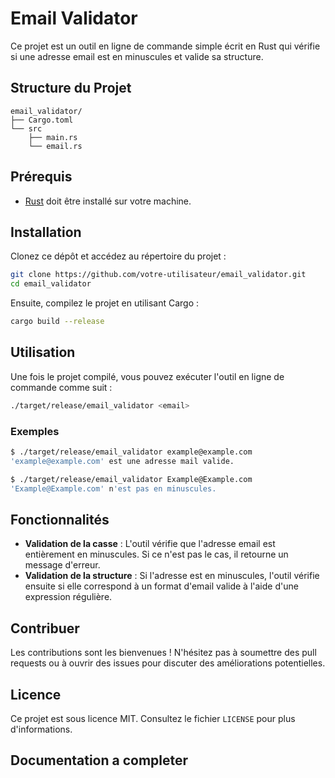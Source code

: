 # Email Validator

Ce projet est un outil en ligne de commande simple écrit en Rust qui vérifie si une adresse email est en minuscules et valide sa structure.

## Structure du Projet

```
email_validator/
├── Cargo.toml
└── src
    ├── main.rs
    └── email.rs
```

## Prérequis

- [Rust](https://www.rust-lang.org/tools/install) doit être installé sur votre machine.

## Installation

Clonez ce dépôt et accédez au répertoire du projet :

```bash
git clone https://github.com/votre-utilisateur/email_validator.git
cd email_validator
```

Ensuite, compilez le projet en utilisant Cargo :

```bash
cargo build --release
```

## Utilisation

Une fois le projet compilé, vous pouvez exécuter l'outil en ligne de commande comme suit :

```bash
./target/release/email_validator <email>
```

### Exemples

```bash
$ ./target/release/email_validator example@example.com
'example@example.com' est une adresse mail valide.

$ ./target/release/email_validator Example@Example.com
'Example@Example.com' n'est pas en minuscules.
```

## Fonctionnalités

- **Validation de la casse** : L'outil vérifie que l'adresse email est entièrement en minuscules. Si ce n'est pas le cas, il retourne un message d'erreur.
- **Validation de la structure** : Si l'adresse est en minuscules, l'outil vérifie ensuite si elle correspond à un format d'email valide à l'aide d'une expression régulière.

## Contribuer

Les contributions sont les bienvenues ! N'hésitez pas à soumettre des pull requests ou à ouvrir des issues pour discuter des améliorations potentielles.

## Licence

Ce projet est sous licence MIT. Consultez le fichier `LICENSE` pour plus d'informations.

## Documentation a completer
